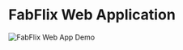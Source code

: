 # FabFlix Web Application
![FabFlix Web App Demo]([https://fabflix_demo.gif](https://github.com/michaellofton/fabflix-web-application/blob/main/fabflix_demo.gif))
